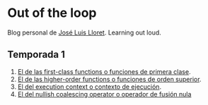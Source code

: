# Out of the loop
Blog personal de [José Luis Lloret](https://twitter.com/l1oret). Learning out loud.

## Temporada 1

1. [El de las first-class functions o funciones de primera clase](https://joseluislloret.es/first-class-functions-funciones-primera-clase/).
1. [El de las higher-order functions o funciones de orden superior](https://joseluislloret.es/higher-order-functions-funciones-orden-superior/).
1. [El del execution context o contexto de ejecución](https://joseluislloret.es/execution-context-contexto-ejecucion/).
1. [El del nullish coalescing operator o operador de fusión nula](https://joseluislloret.es/nullish-coalescing-operator-operador-fusion-nula/)